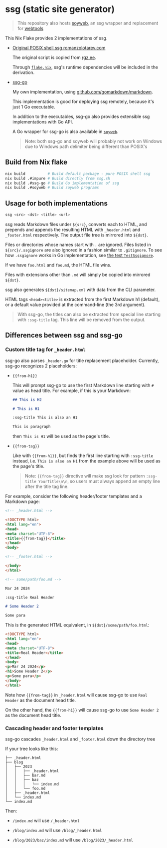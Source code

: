 # ssg (static site generator)

> This repository also hosts [soyweb](./soyweb/),
> an ssg wrapper and replacement for [webtools](https://github.com/soyart/webtools)

This Nix Flake provides 2 implementations of ssg.

- [Original POSIX shell ssg romanzolotarev.com](https://romanzolotarev.com/ssg.html)

  The original script is copied from [rgz.ee](https://romanzolotarev.com/bin/ssg).

  Through [`flake.nix`](./flake.nix), ssg's runtime dependencies will be included
  in the derivation.

- [ssg-go](./ssg-go.md)

  My own implementation, using [github.com/gomarkdown/markdown](https://github.com/gomarkdown/markdown).

  This implementation is good for deploying ssg remotely,
  because it's just 1 Go executable.

  In addition to the executables, ssg-go also provides
  extensible ssg implementations with Go API.

  A Go wrapper for ssg-go is also available in [`soyweb`](./soyweb/).

  > Note: both ssg-go and soyweb will probably not work on Windows due to
  > Windows path delimiter being different than POSIX's

## Build from Nix flake

```sh
nix build          # Build default package - pure POSIX shell ssg
nix build .#impure # Build directly from ssg.sh
nix build .#ssg-go # Build Go implementation of ssg
nix build .#soyweb # Build soyweb programs
```

## Usage for both implementations

```sh
ssg <src> <dst> <title> <url>
```

ssg reads Markdown files under `${src}`, converts each to HTML,
and prepends and appends the resulting HTML with `_header.html`
and `_footer.html` respectively. The output file tree is mirrored into `${dst}`.

Files or directories whose names start with `.` are ignored.
Files listed in `${src}/.ssgignore` are also ignored in a fashion similar
to `.gitignore`. To see how `.ssgignore` works in Go implementation, see
[the test `TestSsgignore`](./ssg_test.go).

If we have `foo.html` and `foo.md`, the HTML file wins.

Files with extensions other than `.md` will simply be copied
into mirrored `${dst}`.

ssg also generates `${dst}/sitemap.xml` with data from the CLI parameter.

HTML tags `<head><title>` is extracted from the first Markdown h1 (default),
or a default value provided at the command-line (the 3rd argument).

> With ssg-go, the titles can also be extracted from special line starting
> with `:ssg-title` tag. This line will be removed from the output.

## Differences between ssg and ssg-go

### Custom title tag for `_header.html`

ssg-go also parses `_header.go` for title replacement placeholder.
Currently, ssg-go recognizes 2 placeholders:

- `{{from-h1}}`

  This will prompt ssg-go to use the first Markdown line starting with `#` value as head title.
  For example, if this is your Markdown:

  ```markdown
  ## This is H2

  # This is H1

  :ssg-title This is also an H1

  This is paragraph
  ```

  then `This is H1` will be used as the page's title.

- `{{from-tag}}`

  Like with `{{from-h1}}`, but finds the first line starting with `:ssg-title` instead,
  i.e. `This is also an H1` from the example above will be used as the page's title.

  > Note: `{{from-tag}}` directive will make ssg look for pattern `:ssg-title YourTitle\n\n`,
  > so users must always append an empty line after the title tag line.

For example, consider the following header/footer templates and a Markdown page:

```html
<!-- _header.html -->

<!DOCTYPE html>
<html lang="en">
<head>
<meta charset="UTF-8">
<title>{{from-tag}}</title>
</head>
<body>
```

```html
<!-- _footer.html -->

</body>
</html>
 ```

```markdown
<!-- some/path/foo.md -->

Mar 24 2024

:ssg-title Real Header

# Some Header 2

Some para
```

This is the generated HTML equivalent, in `${dst}/some/path/foo.html`:

```html
<!DOCTYPE html>
<html lang="en">
<head>
<meta charset="UTF-8">
<title>Real Header</title>
</head>
<body>
<p>Mar 24 2024</p>
<h1>Some Header 2</p>
<p>Some para</p>
</body>
</html>
```

Note how `{{from-tag}}` in `_header.html` will cause ssg-go to use `Real Header`
as the document head title.

On the other hand, the `{{from-h1}}` will cause ssg-go to use `Some Header 2`
as the document head title.


### Cascading header and footer templates

ssg-go cascades `_header.html` and `_footer.html` down the directory tree

If your tree looks like this:

```
├── _header.html
├── blog
│   ├── 2023
│   │   ├── _header.html
│   │   ├── bar.md
│   │   ├── baz
│   │   │   └── index.md
│   │   └── foo.md
│   ├── _header.html
│   └── index.md
└── index.md  
```

Then:

- `/index.md` will use `/_header.html`

- `/blog/index.md` will use `/blog/_header.html`

- `/blog/2023/baz/index.md` will use `/blog/2023/_header.html`


